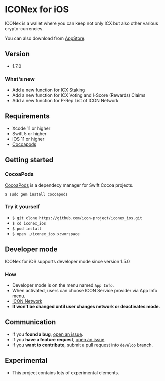 # ICONex for iOS

ICONex is a wallet where you can keep not only ICX but also other various crypto-currencies.

You can also download from [AppStore](https://itunes.apple.com/app/iconex-icon-wallet/id1368441529?mt=8).

## Version
* 1.7.0

### What's new
- Add a new function for ICX Staking
- Add a new function for ICX Voting and I-Score (Rewards) Claims
- Add a new function for P-Rep List of ICON Network

## Requirements
* Xcode 11 or higher
* Swift 5 or higher
* iOS 11 or higher
* [Cocoapods](https://cocoapods.org/)

## Getting started
### CocoaPods
[CocoaPods](https://cocoapods.org/) is a dependecy manager for Swift Cocoa projects.
```
$ sudo gem install cocoapods
```
### Try it yourself
* ```$ git clone https://github.com/icon-project/iconex_ios.git```
* ```$ cd iconex_ios```
* ```$ pod install```
* ```$ open ./iconex_ios.xcworspace```

## Developer mode
ICONex for iOS supports developer mode since version 1.5.0

### How 
* Developer mode is on the menu named `App Info`.
* When activated, users can choose ICON Service provider via App Info menu.
* [ICON Network](https://github.com/icon-project/icon-project.github.io/blob/master/docs/icon_network.md)
* **It won't be changed until user changes network or deactivates mode.**

## Communication
* If you **found a bug**, [open an issue](https://github.com/icon-project/iconex_ios/issues/).
* If you **have a feature request**, [open an issue](https://github.com/icon-project/iconex_ios/issues/).
* If you **want to contribute**, submit a pull request into `develop` branch.

## Experimental
* This project contains lots of experimental elements.
